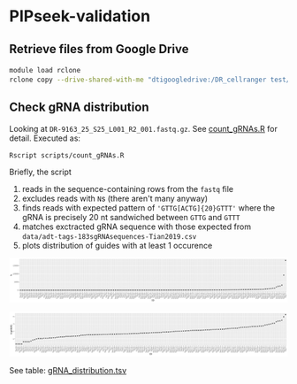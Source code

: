 # PIPseek-validation

## Retrieve files from Google Drive
```bash
module load rclone
rclone copy --drive-shared-with-me "dtigoogledrive:/DR_cellranger test/" .
```

## Check gRNA distribution
Looking at `DR-9163_25_S25_L001_R2_001.fastq.gz`. See [count_gRNAs.R](scripts/count_gRNAs.R) for detail. Executed as:
```bash
Rscript scripts/count_gRNAs.R
```

Briefly, the script 
1. reads in the sequence-containing rows from the `fastq` file
2. excludes reads with `N`s (there aren't many anyway)
3. finds reads with expected pattern of `'GTTG[ACTG]{20}GTTT'` where the gRNA is precisely 20 nt sandwiched between `GTTG` and `GTTT`
4. matches exctracted gRNA sequence with those expected from `data/adt-tags-183sgRNAsequences-Tian2019.csv`
5. plots distribution of guides with at least 1 occurence

![](plots/gRNA_distribution_linear.png)

![](plots/gRNA_distribution_log10.png)

See table: [gRNA_distribution.tsv](output/gRNA_distribution.tsv)
